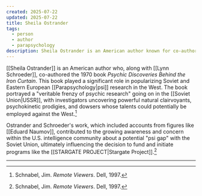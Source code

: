 ```yaml
---
created: 2025-07-22
updated: 2025-07-22
title: Sheila Ostrander
tags:
  - person
  - author
  - parapsychology
description: Sheila Ostrander is an American author known for co-authoring "Psychic Discoveries Behind the Iron Curtain," a book that popularized Soviet and Eastern European psi research in the West.
---
```


[[Sheila Ostrander]] is an American author who, along with [[Lynn Schroeder]], co-authored the 1970 book *Psychic Discoveries Behind the Iron Curtain*. This book played a significant role in popularizing Soviet and Eastern European [[Parapsychology|psi]] research in the West. The book portrayed a "veritable frenzy of psychic research" going on in the [[Soviet Union|USSR]], with investigators uncovering powerful natural clairvoyants, psychokinetic prodigies, and dowsers whose talents could potentially be employed against the West.[^1]

Ostrander and Schroeder's work, which included accounts from figures like [[Eduard Naumov]], contributed to the growing awareness and concern within the U.S. intelligence community about a potential "psi gap" with the Soviet Union, ultimately influencing the decision to fund and initiate programs like the [[STARGATE PROJECT|Stargate Project]].[^1]

---

[^1]: Schnabel, Jim. *Remote Viewers*. Dell, 1997.